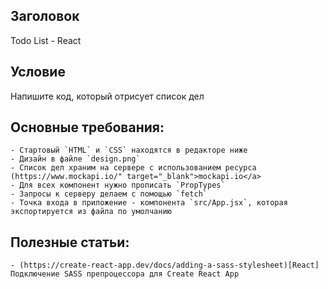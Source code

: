 ## Заголовок

Todo List - React

## Условие

Напишите код, который отрисует список дел

## Основные требования:

    - Стартовый `HTML` и `CSS` находятся в редакторе ниже
    - Дизайн в файле `design.png`
    - Список дел храним на сервере с использованием ресурса (https://www.mockapi.io/" target="_blank">mockapi.io</a>
    - Для всех компонент нужно прописать `PropTypes`
    - Запросы к серверу делаем с помощью `fetch`
    - Точка входа в приложение - компонента `src/App.jsx`, которая экспортируется из файла по умолчанию

## Полезные статьи:

    - (https://create-react-app.dev/docs/adding-a-sass-stylesheet)[React] Подключение SASS препроцессора для Create React App
